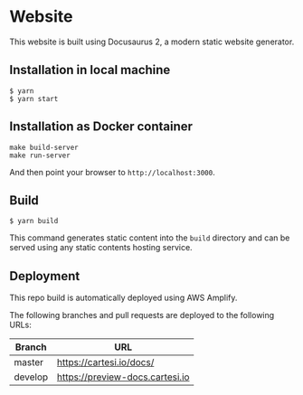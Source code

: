 # Website

This website is built using Docusaurus 2, a modern static website generator.

## Installation in local machine

```
$ yarn
$ yarn start
```

## Installation as Docker container

```
make build-server
make run-server
```

And then point your browser to `http://localhost:3000`.

## Build

```
$ yarn build
```

This command generates static content into the `build` directory and can be served using any static contents hosting service.

## Deployment

This repo build is automatically deployed using AWS Amplify.

The following branches and pull requests are deployed to the following URLs:

| Branch  | URL                             |
| ------- | ------------------------------- |
| master  | https://cartesi.io/docs/        |
| develop | https://preview-docs.cartesi.io |
